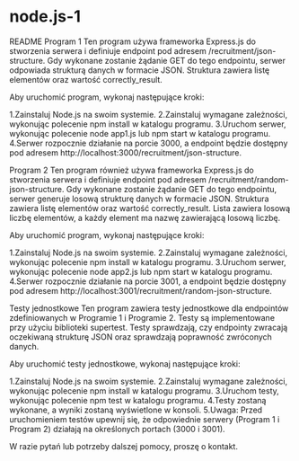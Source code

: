 # node.js-1
README
Program 1
Ten program używa frameworka Express.js do stworzenia serwera i definiuje endpoint pod adresem /recruitment/json-structure. Gdy wykonane zostanie żądanie GET do tego endpointu, serwer odpowiada strukturą danych w formacie JSON. Struktura zawiera listę elementów oraz wartość correctly_result.

Aby uruchomić program, wykonaj następujące kroki:

1.Zainstaluj Node.js na swoim systemie.
2.Zainstaluj wymagane zależności, wykonując polecenie npm install w katalogu programu.
3.Uruchom serwer, wykonując polecenie node app1.js lub npm start w katalogu programu.
4.Serwer rozpocznie działanie na porcie 3000, a endpoint będzie dostępny pod adresem http://localhost:3000/recruitment/json-structure.

Program 2
Ten program również używa frameworka Express.js do stworzenia serwera i definiuje endpoint pod adresem /recruitment/random-json-structure. Gdy wykonane zostanie żądanie GET do tego endpointu, serwer generuje losową strukturę danych w formacie JSON. Struktura zawiera listę elementów oraz wartość correctly_result. Lista zawiera losową liczbę elementów, a każdy element ma nazwę zawierającą losową liczbę.

Aby uruchomić program, wykonaj następujące kroki:

1.Zainstaluj Node.js na swoim systemie.
2.Zainstaluj wymagane zależności, wykonując polecenie npm install w katalogu programu.
3.Uruchom serwer, wykonując polecenie node app2.js lub npm start w katalogu programu.
4.Serwer rozpocznie działanie na porcie 3001, a endpoint będzie dostępny pod adresem http://localhost:3001/recruitment/random-json-structure.

Testy jednostkowe
Ten program zawiera testy jednostkowe dla endpointów zdefiniowanych w Programie 1 i Programie 2. Testy są implementowane przy użyciu biblioteki supertest. Testy sprawdzają, czy endpointy zwracają oczekiwaną strukturę JSON oraz sprawdzają poprawność zwróconych danych.

Aby uruchomić testy jednostkowe, wykonaj następujące kroki:

1.Zainstaluj Node.js na swoim systemie.
2.Zainstaluj wymagane zależności, wykonując polecenie npm install w katalogu programu.
3.Uruchom testy, wykonując polecenie npm test w katalogu programu.
4.Testy zostaną wykonane, a wyniki zostaną wyświetlone w konsoli.
5.Uwaga: Przed uruchomieniem testów upewnij się, że odpowiednie serwery (Program 1 i Program 2) działają na określonych portach (3000 i 3001).

W razie pytań lub potrzeby dalszej pomocy, proszę o kontakt.

